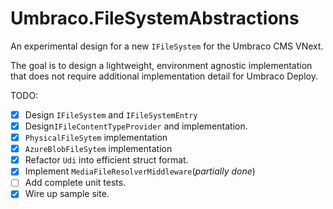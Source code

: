 # Umbraco.FileSystemAbstractions
An experimental design for a new `IFileSystem` for the Umbraco CMS VNext.

The goal is to design a lightweight, environment agnostic implementation that does not require
additional implementation detail for Umbraco Deploy.

TODO:
- [x] Design `IFileSystem` and `IFileSystemEntry`
- [x] Design`IFileContentTypeProvider` and implementation.
- [x] `PhysicalFileSytem` implementation
- [x] `AzureBlobFileSytem` implementation
- [x] Refactor `Udi` into efficient struct format.
- [x] Implement `MediaFileResolverMiddleware`(_partially done_)
- [ ] Add complete unit tests.
- [x] Wire up sample site.
